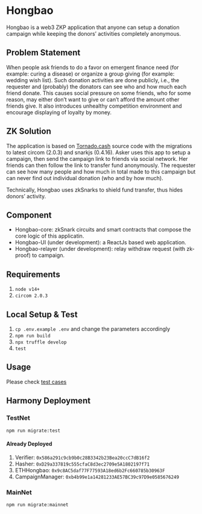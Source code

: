 # Hongbao

Hongbao is a web3 ZKP application that anyone can setup a donation campaign while keeping the donors’ activities completely anonymous. 
 
## Problem Statement

When people ask friends to do a favor on emergent finance need (for example: curing a disease) or organize a group giving (for example: wedding wish list). Such donation activities are done publicly, i.e., the requester and (probably) the donators can see who and how much each friend donate. This causes social pressure on some friends, who for some reason, may either don’t want to give or can’t afford the amount other friends give. It also introduces unhealthy competition environment and encourage displaying of loyalty by money.

## ZK Solution

The application is based on [Tornado.cash](https://github.com/tornadocash/tornado-core) source code with the migrations to latest circom (2.0.3) and snarkjs (0.4.16). Asker uses this app to setup a campaign, then send the campaign link to friends via social network. Her friends can then follow the link to transfer fund anonymously. The requester can see how many people and how much in total made to this campaign but can never find out individual donation (who and by how much).

Technically, Hongbao uses zkSnarks to shield fund transfer, thus hides donors’ activity. 

## Component

- Hongbao-core: zkSnark circuits and smart contracts that compose the core logic of this applicatin.
- Hongbao-UI (under development): a ReactJs based web application.
- Hongbao-relayer (under development): relay withdraw request (with zk-proof) to campaign.

## Requirements

1. `node v14+`
2. `circom 2.0.3`

## Local Setup & Test

1. `cp .env.example .env` and change the parameters accordingly
1. `npm run build`
1. `npx truffle develop`
3. `test`

## Usage

Please check [test cases](https://github.com/geesimon/hongbao-core/blob/main/test/3_CampaignManager.test.js)

## Harmony Deployment

### TestNet

`npm run migrate:test`

#### Already Deployed
1. Verifier: `0x586a291c9cb9b0c28B3342b23Bea20ccC7dB16f2`
1. Hasher: `0xD29a337819c555cfaC8d3ec2709e5A1802197f71`
1. ETHHongbao: `0x9c8AC5daf77F77593A18ed6b2Fc660785b30963F`
1. CampaignManager: `0xb4b99e1a14281233AE57BC39c97D9e0585676249`


### MainNet

`npm run migrate:mainnet`
